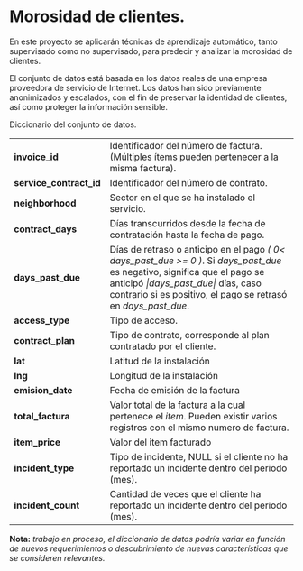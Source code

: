 # Morosidad de clientes.
En este proyecto se aplicarán técnicas de aprendizaje automático, tanto supervisado como no supervisado, para predecir y analizar la morosidad de clientes.

El conjunto de datos está basada en los datos reales de una empresa proveedora de servicio de Internet.
Los datos han sido previamente anonimizados y escalados, con el fin de preservar la identidad de clientes, así como proteger la información sensible.

Diccionario del conjunto de datos.
<table>
    <tr>
        <td>
            <b>invoice_id</b>
        </td>
        <td>
            Identificador del número de factura.(Múltiples ítems pueden pertenecer a la misma factura).
        </td>
    </tr>
    <tr>
        <td>
            <b>service_contract_id</b>
        </td>
        <td>
            Identificador del número de contrato.
        </td>
    </tr>
    <tr>
        <td>
            <b>neighborhood</b>
        </td>
        <td>
            Sector en el que se ha instalado el servicio.
        </td>
    </tr>
    <tr>
        <td>
            <b>contract_days</b>
        </td>
        <td>
            Días transcurridos desde la fecha de contratación hasta la fecha de pago.
        </td>
    </tr>
    <tr>
        <td>
            <b>days_past_due</b>
        </td>
        <td>
            Días de retraso o anticipo en el pago <em>( 0< days_past_due >= 0 )</em>. Si <em>days_past_due</em> es negativo, significa que el pago se anticipó <em>|days_past_due|</em> días, caso contrario si es positivo, el pago se retrasó en <em>days_past_due</em>.
        </td>
    </tr>
    <tr>
        <td>
            <b>access_type</b>
        </td>
        <td>
            Tipo de acceso.
        </td>
    </tr>
    <tr>
        <td>
            <b>contract_plan</b>
        </td>
        <td>
            Tipo de contrato, corresponde al plan contratado por el cliente.
        </td>
    </tr>
    <tr>
        <td>
            <b>lat</b>
        </td>
        <td>
            Latitud de la instalación
        </td>
    </tr>
    <tr>
        <td>
            <b>lng</b>
        </td>
        <td>
            Longitud de la instalación
        </td>
    </tr>
    <tr>
        <td>
            <b>emision_date</b>
        </td>
        <td>
            Fecha de emisión de la factura
        </td>
    </tr>
    <tr>
        <td>
            <b>total_factura</b>
        </td>
        <td>
            Valor total de la factura a la cual pertenece el <em>item</em>. Pueden existir varios registros con el mismo numero de factura.
        </td>
    </tr>
    <tr>
        <td>
            <b>item_price</b>
        </td>
        <td>
            Valor del item facturado
        </td>
    </tr>
    <tr>
        <td>
            <b>incident_type</b>
        </td>
        <td>
            Tipo de incidente, NULL si el cliente no ha reportado un incidente  dentro del periodo (mes).
        </td>
    </tr>
    <tr>
        <td>
            <b>incident_count</b>
        </td>
        <td>
            Cantidad de veces que el cliente ha reportado un incidente dentro del periodo (mes).
        </td>
    </tr>
</table>

<b>Nota:</b> <em>trabajo en proceso, el diccionario de datos podría variar en función de nuevos requerimientos o descubrimiento de nuevas características que se consideren relevantes.</em>
